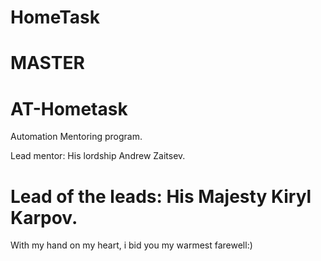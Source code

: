 HomeTask 
========
MASTER
========
AT-Hometask
===========
Automation Mentoring program. 

Lead mentor: His lordship Andrew Zaitsev. 

Lead of the leads: His Majesty Kiryl Karpov.
============================================
With my hand on my heart, i bid you my warmest farewell:)